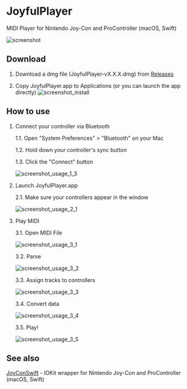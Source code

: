 # JoyfulPlayer

MIDI Player for Nintendo Joy-Con and ProController (macOS, Swift)

![screenshot](https://github.com/magicien/JoyfulPlayer/blob/master/resources/screenshot/screenshot_1.png)

## Download

1. Download a dmg file (JoyfulPlayer-vX.X.X.dmg) from [Releases](https://github.com/magicien/JoyfulPlayer/releases)

2. Copy JoyfulPlayer.app to Applications (or you can launch the app directly)
![screenshot_install](https://github.com/magicien/JoyfulPlayer/blob/master/resources/screenshot/screenshot_2.png)

## How to use

1. Connect your controller via Bluetooth

    1.1. Open "System Preferences" > "Bluetooth" on your Mac
    
    1.2. Hold down your controller's sync button
    
    1.3. Click the "Connect" button
    
    ![screenshot_usage_1_3](https://github.com/magicien/JoyfulPlayer/blob/master/resources/screenshot/screenshot_3.png)
    
2. Launch JoyfulPlayer.app

    2.1. Make sure your controllers appear in the window
    
    ![screenshot_usage_2_1](https://github.com/magicien/JoyfulPlayer/blob/master/resources/screenshot/screenshot_4.png)

3. Play MIDI

    3.1. Open MIDI File

    ![screenshot_usage_3_1](https://github.com/magicien/JoyfulPlayer/blob/master/resources/screenshot/screenshot_5.png)

    3.2. Parse

    ![screenshot_usage_3_2](https://github.com/magicien/JoyfulPlayer/blob/master/resources/screenshot/screenshot_6.png)

    3.3. Assign tracks to controllers

    ![screenshot_usage_3_3](https://github.com/magicien/JoyfulPlayer/blob/master/resources/screenshot/screenshot_7.png)

    3.4. Convert data

    ![screenshot_usage_3_4](https://github.com/magicien/JoyfulPlayer/blob/master/resources/screenshot/screenshot_8.png)

    3.5. Play!

    ![screenshot_usage_3_5](https://github.com/magicien/JoyfulPlayer/blob/master/resources/screenshot/screenshot_9.png)

## See also

[JoyConSwift](https://github.com/magicien/JoyConSwift) - IOKit wrapper for Nintendo Joy-Con and ProController (macOS, Swift)
